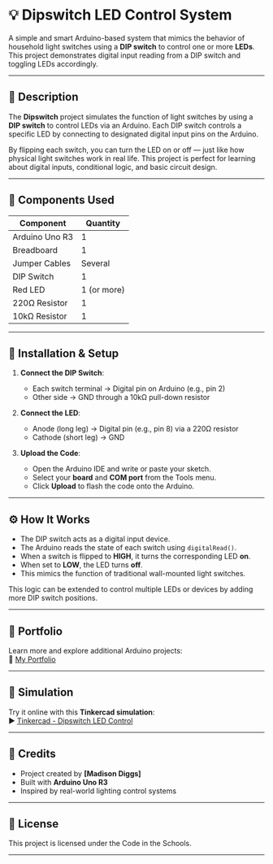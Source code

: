 # 💡 Dipswitch LED Control System

A simple and smart Arduino-based system that mimics the behavior of household light switches using a **DIP switch** to control one or more **LEDs**. This project demonstrates digital input reading from a DIP switch and toggling LEDs accordingly.

---

## 📝 Description

The **Dipswitch** project simulates the function of light switches by using a **DIP switch** to control LEDs via an Arduino. Each DIP switch controls a specific LED by connecting to designated digital input pins on the Arduino.

By flipping each switch, you can turn the LED on or off — just like how physical light switches work in real life. This project is perfect for learning about digital inputs, conditional logic, and basic circuit design.

---

## 🔧 Components Used

| Component         | Quantity |
|-------------------|----------|
| Arduino Uno R3    | 1        |
| Breadboard        | 1        |
| Jumper Cables     | Several  |
| DIP Switch        | 1        |
| Red LED           | 1 (or more) |
| 220Ω Resistor     | 1        |
| 10kΩ Resistor     | 1        |

---

## 🚀 Installation & Setup

1. **Connect the DIP Switch**:
   - Each switch terminal → Digital pin on Arduino (e.g., pin 2)
   - Other side → GND through a 10kΩ pull-down resistor

2. **Connect the LED**:
   - Anode (long leg) → Digital pin (e.g., pin 8) via a 220Ω resistor
   - Cathode (short leg) → GND

3. **Upload the Code**:
   - Open the Arduino IDE and write or paste your sketch.
   - Select your **board** and **COM port** from the Tools menu.
   - Click **Upload** to flash the code onto the Arduino.

---

## ⚙️ How It Works

- The DIP switch acts as a digital input device.
- The Arduino reads the state of each switch using `digitalRead()`.
- When a switch is flipped to **HIGH**, it turns the corresponding LED **on**.
- When set to **LOW**, the LED turns **off**.
- This mimics the function of traditional wall-mounted light switches.

This logic can be extended to control multiple LEDs or devices by adding more DIP switch positions.

---

## 💼 Portfolio

Learn more and explore additional Arduino projects:  
🔗 [My Portfolio](https://sites.google.com/d/1kRYFgoPpI5KiRHlfU4u9C--i8z4OA6I5/p/1_ZLDAirpPNf5aijgyz-LQdDFrC5D1Gd2/edit)

---

## 🔬 Simulation

Try it online with this **Tinkercad simulation**:  
▶️ [Tinkercad - Dipswitch LED Control](https://www.tinkercad.com/things/fGMdI5d98OD-copy-of-power-an-led)

---

## 🙌 Credits

- Project created by **[Madison Diggs]**
- Built with **Arduino Uno R3**
- Inspired by real-world lighting control systems

---

## 📄 License

This project is licensed under the Code in the Schools.

---
